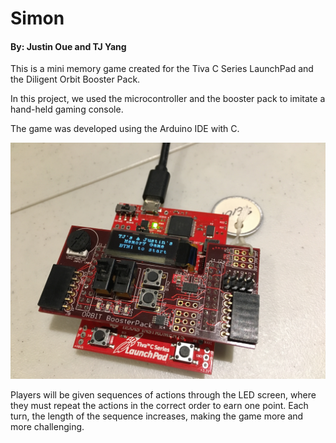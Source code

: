 # Simon 
#### By: Justin Oue and TJ Yang


This is a mini memory game created for the Tiva C Series LaunchPad and the Diligent Orbit Booster Pack. 

In this project, we used the microcontroller and the booster pack to imitate a hand-held gaming console.

The game was developed using the Arduino IDE with C. 


![alt text](https://github.com/jkcoue/Simon/blob/master/screenshots/title.JPG "Instructions")

Players will be given sequences of actions through the LED screen, where they must repeat the actions in the correct order to earn one point. Each turn, the length of the sequence increases, making the game more and more challenging.  
